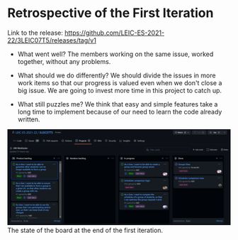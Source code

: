 # Retrospective of the First Iteration

Link to the release: https://github.com/LEIC-ES-2021-22/3LEIC07T5/releases/tag/v1

- What went well?
The members working on the same issue, worked together, without any problems.

- What should we do differently?
We should divide the issues in more work items so that our progress is valued even when we don't close a big issue. 
We are going to invest more time in this project to catch up.

- What still puzzles me?
We think that easy and simple features take a long time to implement because of our need to learn the code already written. 
  
![Board at Iteration 1](../images/BoardIteration1.png)
The state of the board at the end of the first iteration.
